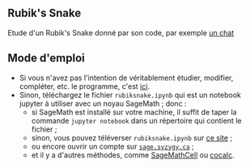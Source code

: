 ## Rubik's Snake
Etude d'un Rubik's Snake donné par son code, par exemple [un chat](https://raw.githack.com/YvesLemaire/rubiksnake/main/cat.html)
## Mode d'emploi
- Si vous n'avez pas l'intention de véritablement étudier, modifier, compléter, etc. le programme, c'est [ici](https://raw.githack.com/YvesLemaire/rubiksnake/main/rubiksnake.html). 
- Sinon, téléchargez le fichier `rubiksnake.ipynb` qui est un notebook jupyter à utiliser avec un noyau SageMath ; donc :
    - si SageMath est installé sur votre machine, il suffit de taper la commande `jupyter notebook` dans un répertoire qui contient le fichier ;
    - sinon, vous pouvez téléverser  `rubiksnake.ipynb` sur [ce site](https://dahn-research.eu/nbplayer/) ;
    - ou encore ouvrir un compte sur [`sage.syzygy.ca`](https://sage.syzygy.ca/) ;
    - et il y a d'autres méthodes, comme  [SageMathCell](https://sagecell.sagemath.org/) ou [cocalc](https://cocalc.com/).

